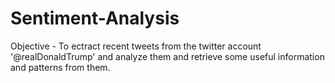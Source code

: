 # Sentiment-Analysis

Objective - To ectract recent tweets from the twitter account '@realDonaldTrump' and analyze them and retrieve some useful information and patterns from them.
